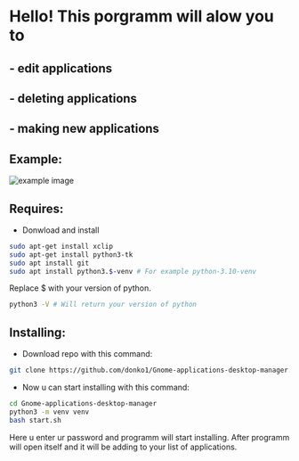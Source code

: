 # Hello! This porgramm will alow you to
## - edit applications
## - deleting applications
## - making new applications
## Example:
![example image](https://github.com/donko1/Gnome-applications-desktop-manager/raw/main/assets/example.png)
## Requires:
- Donwload and install
```bash
sudo apt-get install xclip
sudo apt-get install python3-tk
sudo apt install git
sudo apt install python3.$-venv # For example python-3.10-venv
```
Replace $ with your version of python. 
```bash
python3 -V # Will return your version of python
```
## Installing:

- Download repo with this command:
```bash
git clone https://github.com/donko1/Gnome-applications-desktop-manager.git
```

- Now u can start installing with this command:
```bash
cd Gnome-applications-desktop-manager
python3 -m venv venv
bash start.sh
```
Here u enter ur password and programm will start installing. After programm will open itself and it will be adding to your list of applications.
